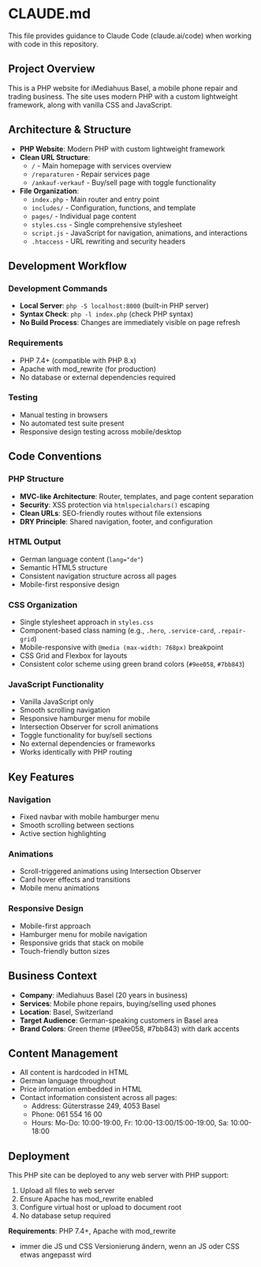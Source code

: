 # CLAUDE.md

This file provides guidance to Claude Code (claude.ai/code) when working with code in this repository.

## Project Overview

This is a PHP website for iMediahuus Basel, a mobile phone repair and trading business. The site uses modern PHP with a custom lightweight framework, along with vanilla CSS and JavaScript.

## Architecture & Structure

- **PHP Website**: Modern PHP with custom lightweight framework
- **Clean URL Structure**: 
  - `/` - Main homepage with services overview
  - `/reparaturen` - Repair services page
  - `/ankauf-verkauf` - Buy/sell page with toggle functionality
- **File Organization**:
  - `index.php` - Main router and entry point
  - `includes/` - Configuration, functions, and template
  - `pages/` - Individual page content
  - `styles.css` - Single comprehensive stylesheet
  - `script.js` - JavaScript for navigation, animations, and interactions
  - `.htaccess` - URL rewriting and security headers

## Development Workflow

### Development Commands
- **Local Server**: `php -S localhost:8000` (built-in PHP server)
- **Syntax Check**: `php -l index.php` (check PHP syntax)
- **No Build Process**: Changes are immediately visible on page refresh

### Requirements
- PHP 7.4+ (compatible with PHP 8.x)
- Apache with mod_rewrite (for production)
- No database or external dependencies required

### Testing
- Manual testing in browsers
- No automated test suite present
- Responsive design testing across mobile/desktop

## Code Conventions

### PHP Structure
- **MVC-like Architecture**: Router, templates, and page content separation
- **Security**: XSS protection via `htmlspecialchars()` escaping
- **Clean URLs**: SEO-friendly routes without file extensions
- **DRY Principle**: Shared navigation, footer, and configuration

### HTML Output
- German language content (`lang="de"`)
- Semantic HTML5 structure
- Consistent navigation structure across all pages
- Mobile-first responsive design

### CSS Organization
- Single stylesheet approach in `styles.css`
- Component-based class naming (e.g., `.hero`, `.service-card`, `.repair-grid`)
- Mobile-responsive with `@media (max-width: 768px)` breakpoint
- CSS Grid and Flexbox for layouts
- Consistent color scheme using green brand colors (`#9ee058`, `#7bb843`)

### JavaScript Functionality
- Vanilla JavaScript only
- Smooth scrolling navigation
- Responsive hamburger menu for mobile
- Intersection Observer for scroll animations
- Toggle functionality for buy/sell sections
- No external dependencies or frameworks
- Works identically with PHP routing

## Key Features

### Navigation
- Fixed navbar with mobile hamburger menu
- Smooth scrolling between sections
- Active section highlighting

### Animations
- Scroll-triggered animations using Intersection Observer
- Card hover effects and transitions
- Mobile menu animations

### Responsive Design
- Mobile-first approach
- Hamburger menu for mobile navigation
- Responsive grids that stack on mobile
- Touch-friendly button sizes

## Business Context

- **Company**: iMediahuus Basel (20 years in business)
- **Services**: Mobile phone repairs, buying/selling used phones
- **Location**: Basel, Switzerland
- **Target Audience**: German-speaking customers in Basel area
- **Brand Colors**: Green theme (#9ee058, #7bb843) with dark accents

## Content Management

- All content is hardcoded in HTML
- German language throughout
- Price information embedded in HTML
- Contact information consistent across all pages:
  - Address: Güterstrasse 249, 4053 Basel
  - Phone: 061 554 16 00
  - Hours: Mo-Do: 10:00-19:00, Fr: 10:00-13:00/15:00-19:00, Sa: 10:00-18:00

## Deployment

This PHP site can be deployed to any web server with PHP support:

1. Upload all files to web server
2. Ensure Apache has mod_rewrite enabled
3. Configure virtual host or upload to document root
4. No database setup required

**Requirements**: PHP 7.4+, Apache with mod_rewrite
- immer die JS und CSS Versionierung ändern, wenn an JS oder CSS etwas angepasst wird